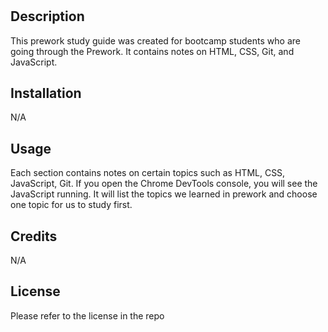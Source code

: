 # <Prework Study Guide Webpage>

## Description


This prework study guide was created for bootcamp students who are going through the Prework. It contains notes on HTML, CSS, Git, and JavaScript.


## Installation

N/A

## Usage
Each section contains notes on certain topics such as HTML, CSS, JavaScript, Git. If you open the Chrome DevTools console, you will see the JavaScript running. It will list the topics we learned in prework and choose one topic for us to study first. 


## Credits

N/A

## License

Please refer to the license in the repo



